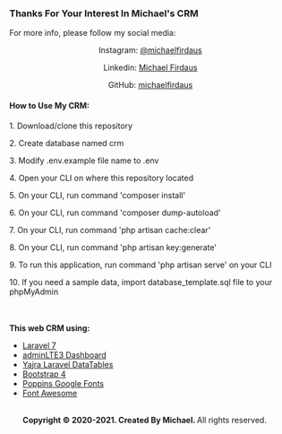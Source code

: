 <b><h3>Thanks For Your Interest In Michael's CRM</h3></b>
<p> For more info, please follow my social media:</p>
<p align="center">Instagram: <a href="https://www.instagram.com/michaelfirdaus/" target="_blank">@michaelfirdaus</a></p>
<p align="center">Linkedin: <a href="https://www.linkedin.com/in/michaelfirdaus/" target="_blank">Michael Firdaus</a></p>
<p align="center">GitHub: <a href="https://github.com/michaelfirdaus" target="_blank">michaelfirdaus</a></p>

<b><h4>How to Use My CRM:</h4></b>
<p>1. Download/clone this repository</p>
<p>2. Create database named crm</p>
<p>3. Modify .env.example file name to .env </p>
<p>4. Open your CLI on where this repository located</p>
<p>5. On your CLI, run command 'composer install' </p>
<p>6. On your CLI, run command 'composer dump-autoload' </p>
<p>7. On your CLI, run command 'php artisan cache:clear' </p>
<p>8. On your CLI, run command 'php artisan key:generate' </p>
<p>9. To run this application, run command 'php artisan serve' on your CLI</p>
<p>10. If you need a sample data, import database_template.sql file to your phpMyAdmin</p>
<br><br>
<b>This web CRM using:</b>
<ul>
    <li><a href="https://laravel.com/docs/7.x/releases" target="_blank">Laravel 7</li>
    <li><a href="https://adminlte.io/themes/dev/AdminLTE/index.html" target="_blank">adminLTE3 Dashboard</a></li>
    <li><a href="https://github.com/yajra/laravel-datatables" target="_blank">Yajra Laravel DataTables</a></li>
    <li><a href="https://getbootstrap.com/docs/4.0/getting-started/introduction/" target="_blank">Bootstrap 4</a></li>
    <li><a href="https://fonts.google.com/specimen/Poppins?preview.text_type=custom" target="_blank">Poppins Google Fonts</a></li>
    <li><a href="https://fontawesome.com/" target="_blank">Font Awesome</a></li>
<br>
<p>
<b>Copyright &copy; 2020-2021. Created By Michael. </b>All rights reserved.
</p>
